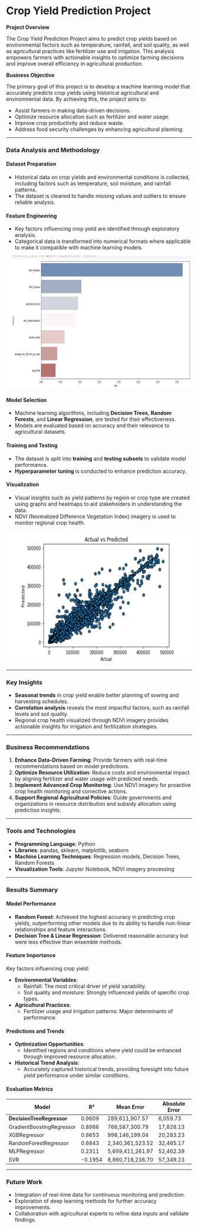 # Crop Yield Prediction Project  

**Project Overview**
  
The Crop Yield Prediction Project aims to predict crop yields based on environmental factors such as temperature, rainfall, and soil quality, as well as agricultural practices like fertilizer use and irrigation. This analysis empowers farmers with actionable insights to optimize farming decisions and improve overall efficiency in agricultural production.  

 **Business Objective**
  
The primary goal of this project is to develop a machine learning model that accurately predicts crop yields using historical agricultural and environmental data. By achieving this, the project aims to:  
- Assist farmers in making data-driven decisions.  
- Optimize resource allocation such as fertilizer and water usage.  
- Improve crop productivity and reduce waste.  
- Address food security challenges by enhancing agricultural planning.
  
---

### Data Analysis and Methodology  

#### Dataset Preparation  
- Historical data on crop yields and environmental conditions is collected, including factors such as temperature, soil moisture, and rainfall patterns.  
- The dataset is cleaned to handle missing values and outliers to ensure reliable analysis.  

#### Feature Engineering  
- Key factors influencing crop yield are identified through exploratory analysis.  
- Categorical data is transformed into numerical formats where applicable to make it compatible with machine learning models.  
<div align="center">
  <img src="https://github.com/Sree191031/Crop_Yeild_Prediction_Project/blob/main/Crop%20Yeild%20Prediction/Images/Features%20Extracted%20via%20Feature%20Selection.png" width="640" height="360" />
</div>

#### Model Selection  
- Machine learning algorithms, including **Decision Trees**, **Random Forests**, and **Linear Regression**, are tested for their effectiveness.  
- Models are evaluated based on accuracy and their relevance to agricultural datasets.  

#### Training and Testing  
- The dataset is split into **training** and **testing subsets** to validate model performance.  
- **Hyperparameter tuning** is conducted to enhance prediction accuracy.  

#### Visualization  
- Visual insights such as yield patterns by region or crop type are created using graphs and heatmaps to aid stakeholders in understanding the data.  
- NDVI (Normalized Difference Vegetation Index) imagery is used to monitor regional crop health.
<div align="center">
  <img src="https://github.com/Sree191031/Crop_Yeild_Prediction_Project/blob/main/Crop%20Yeild%20Prediction/Images/Actual_Predicted%20Values%20Scatter%20Plot.png" width="640" height="360" />
</div>

---
### Key Insights  
- **Seasonal trends** in crop yield enable better planning of sowing and harvesting schedules.  
- **Correlation analysis** reveals the most impactful factors, such as rainfall levels and soil quality.  
- Regional crop health visualized through NDVI imagery provides actionable insights for irrigation and fertilization strategies.  

---
### Business Recommendations  
1. **Enhance Data-Driven Farming**: Provide farmers with real-time recommendations based on model predictions.  
2. **Optimize Resource Utilization**: Reduce costs and environmental impact by aligning fertilizer and water usage with predicted needs.  
3. **Implement Advanced Crop Monitoring**: Use NDVI imagery for proactive crop health monitoring and corrective actions.  
4. **Support Regional Agricultural Policies**: Guide governments and organizations in resource distribution and subsidy allocation using prediction insights.  

---
### Tools and Technologies  
- **Programming Language**: Python  
- **Libraries**: pandas, sklearn, matplotlib, seaborn  
- **Machine Learning Techniques**: Regression models, Decision Trees, Random Forests  
- **Visualization Tools**: Jupyter Notebook, NDVI imagery processing  

--- 


### Results Summary

#### Model Performance

- **Random Forest**: Achieved the highest accuracy in predicting crop yields, outperforming other models due to its ability to handle non-linear relationships and feature interactions.
- **Decision Tree & Linear Regression**: Delivered reasonable accuracy but were less effective than ensemble methods.

#### Feature Importance
Key factors influencing crop yield:
- **Environmental Variables**:
  - Rainfall: The most critical driver of yield variability.
  - Soil quality and moisture: Strongly influenced yields of specific crop types.
- **Agricultural Practices**:
  - Fertilizer usage and irrigation patterns: Major determinants of performance.

#### Predictions and Trends
- **Optimization Opportunities**:
  - Identified regions and conditions where yield could be enhanced through improved resource allocation.
- **Historical Trend Analysis**:
  - Accurately captured historical trends, providing foresight into future yield performance under similar conditions.

#### Evaluation Metrics

| Model                        | R²       | Mean Error          | Absolute Error    |
|------------------------------|----------|---------------------|-------------------|
| **DecisionTreeRegressor**    | 0.9609   | 289,611,907.57      | 6,059.73          |
| GradientBoostingRegressor    | 0.8966   | 766,587,300.79      | 17,828.13         |
| XGBRegressor                 | 0.8653   | 998,146,199.04      | 20,283.23         |
| RandomForestRegressor        | 0.6843   | 2,340,361,523.52    | 32,465.17         |
| MLPRegressor                 | 0.2311   | 5,699,411,261.97    | 52,462.39         |
| SVR                          | -0.1954  | 8,860,718,236.70    | 57,349.23         |
---
### Future Work
- Integration of real-time data for continuous monitoring and prediction.
- Exploration of deep learning methods for further accuracy improvements.
- Collaboration with agricultural experts to refine data inputs and validate findings.
